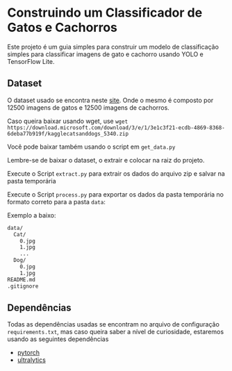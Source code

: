 # Construindo um Classificador de Gatos e Cachorros

Este projeto é um guia simples para construir um modelo de classificação simples para classificar imagens de gato e cachorro usando YOLO e TensorFlow Lite.

## Dataset

O dataset usado se encontra neste [site](https://www.microsoft.com/en-us/download/details.aspx?id=54765). Onde o mesmo é composto por 12500 imagens de gatos e 12500 imagens de cachorros.

Caso queira baixar usando wget, use `wget https://download.microsoft.com/download/3/e/1/3e1c3f21-ecdb-4869-8368-6deba77b919f/kagglecatsanddogs_5340.zip`

Você pode baixar também usando o script em `get_data.py`

Lembre-se de baixar o dataset, o extrair e colocar na raiz do projeto.

Execute o Script `extract.py` para extrair os dados do arquivo zip e salvar na pasta temporária

Execute o Script `process.py` para exportar os dados da pasta temporária no formato correto para a pasta `data`:

Exemplo  a baixo:

```bash
data/
  Cat/
    0.jpg
    1.jpg
    ...
  Dog/
    0.jpg
    1.jpg
README.md
.gitignore
```

## Dependências

Todas as dependências usadas se encontram no arquivo de configuração `requirements.txt`, mas caso queira saber a nível de curiosidade, estaremos usando as seguintes dependências

- [pytorch](https://pytorch.org/get-started/locally/)
- [ultralytics](https://docs.ultralytics.com/pt/)
